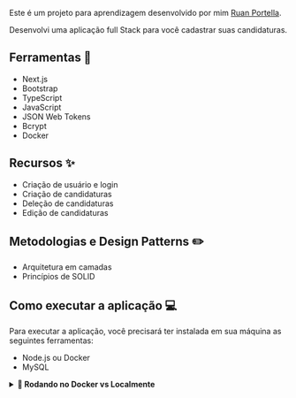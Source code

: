 Este é um projeto para aprendizagem desenvolvido por mim [Ruan Portella](https://github.com/Ruan-Portella).

Desenvolvi uma aplicação full Stack para você cadastrar suas candidaturas.
## Ferramentas :wrench:

- Next.js
- Bootstrap
- TypeScript
- JavaScript
- JSON Web Tokens
- Bcrypt
- Docker
## Recursos :sparkles:

- Criação de usuário e login
- Criação de candidaturas
- Deleção de candidaturas
- Edição de candidaturas

## Metodologias e Design Patterns :pencil2:

- Arquitetura em camadas
- Princípios de SOLID
## Como executar a aplicação :computer:

Para executar a aplicação, você precisará ter instalada em sua máquina as seguintes ferramentas:

- Node.js ou Docker
- MySQL 

<details>
<summary><strong>🐋 Rodando no Docker vs Localmente</strong></summary>

## 👉 Com Docker


### 1 - Clone o repositório e entre na pasta da aplicação

```sh
git clone git@github.com:Ruan-Portella/MyJobs.git && cd MyJobs
```

### 2 - Configure as variáveis de ambiente

`
 Altere o .env.example para .env na pasta client, server e preencha as variáveis de ambiente com as informações do seu banco de dados.
`

### 3 - Suba o container do banco de dados, back e front

```sh
docker-compose up -d
```

### 4 - Acesse o container de backend


```sh
docker exec -it server_container bash
```
### 5 - Gere a tabela do banco de dados

```sh
npm run prestart
```

### 6 - Acesse a aplicação

`
Pronto! Agora é só acessar o localhost:3000 e se divertir!
`
## 👉 Sem Docker

### 1 - Clone o repositório e entre na pasta da aplicação

```sh
git clone git@github.com:Ruan-Portella/MyJobs.git && cd MyJobs
```

### 2 - Configure as variáveis de ambiente

`
 Altere o .env.example para .env na pasta client, server e preencha as variáveis de ambiente com as informações do seu banco de dados.
`
### 3 - Instale as dependências

```sh
cd client && npm install && cd ../server && npm install && cd ..
```

### 4 - Crie sua conexão do banco de dados e altere no arquivo config.js na pasta server

```
Para continuar sem o Docker você precisa criar uma conexão com o banco de dados mysql e alterar o arquivo config.js na pasta server.
```
### 5 - Gere a tabela do banco de dados

```sh
cd server && npm run prestart && cd ..
```
### 6 - Suba a aplicação front e back

```sh
cd client && npm run dev
```

`Crie outro terminal e rode o comando abaixo`

```sh
cd ./server && npm run dev
```
### 7 - Acesse a aplicação

`
Pronto! Agora é só acessar o localhost:3000 e se divertir!
`